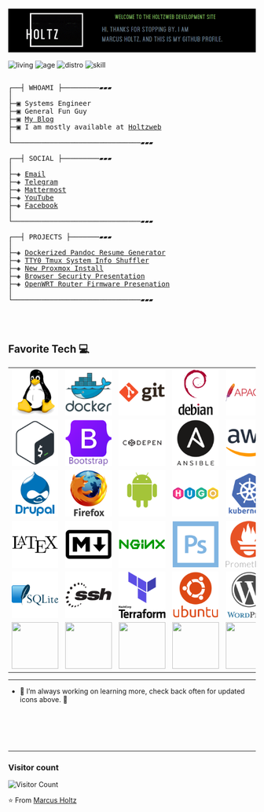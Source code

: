 ![Marcus Holtz](holtzweb-banner-frames.gif)

![living](https://badgen.net/badge/Living/Denver/express?color=002D62&scale=1.25)   ![age](https://badgen.net/badge/Age/40/express?color=1a0f96&scale=1.25)    ![distro](https://badgen.net/badge/Platform/Debian,KDE,Firefox?list=|&color=2c2c47&scale=1.25)  ![skill](https://badgen.net/badge/Focus/Administration/express?color=333&scale=1.25)

<pre>

┌──┤ WHOAMI ├─────────▰▰▰
│
├─▣ Systems Engineer
├─▣ General Fun Guy
├─▣ <a href="https://marcusholtz.github.io/">My Blog</a>
├─▣ I am mostly available at <a href="https://holtzweb.com/">Holtzweb</a>
│
└───────────────────────────────▰▰▰

┌──┤ SOCIAL ├─────────▰▰▰
│
├─◈ <a href="mailto:marcusaholtz+github@gmail.com">Email</a>
├─◈ <a href="https://t.me/InvalidDisk">Telegram</a>
├─◈ <a href="https://mattermost.sofree.us/sfs303/messages/@marcus">Mattermost</a>
├─◈ <a href="https://www.youtube.com/@vvwvwwvvwvwvvw">YouTube</a>
├─◈ <a href="https://www.facebook.com/DepartmentofDefense">Facebook</a>
│
└───────────────────────────────▰▰▰

┌──┤ PROJECTS ├───────▰▰▰
│
├─◈ <a href="https://github.com/MarcusHoltz/resume-generator">Dockerized Pandoc Resume Generator</a>
├─◈ <a href="https://github.com/MarcusHoltz/tmux-screen-rotate">TTY0 Tmux System Info Shuffler</a>
├─◈ <a href="https://marcusholtz.github.io/Proxmox">New Proxmox Install</a>
├─◈ <a href="https://nextcloud.sofree.us/index.php/s/6ntcY6iyDSnyLBZ">Browser Security Presentation</a>
├─◈ <a href="https://www.holtzweb.com/openwrt-presentation.html">OpenWRT Router Firmware Presenation</a>
│
└───────────────────────────────▰▰▰
</pre>

<br/>
<br/>

## Favorite Tech 💻


|   |   |   |   |   |
|---|---|---|---|---|
| <img src="https://raw.githubusercontent.com/devicons/devicon/master/icons/linux/linux-original.svg" width="95vw" height="95vw"> | <img src="https://raw.githubusercontent.com/devicons/devicon/master/icons/docker/docker-original-wordmark.svg" width="95vw" height="95vw"> | <img src="https://raw.githubusercontent.com/devicons/devicon/master/icons/git/git-original-wordmark.svg" width="95vw" height="95vw"> | <img src="https://raw.githubusercontent.com/devicons/devicon/master/icons/debian/debian-original-wordmark.svg" width="95vw" height="95vw"> | <img src="https://raw.githubusercontent.com/devicons/devicon/master/icons/apache/apache-original-wordmark.svg" width="95vw" height="95vw"> |
| <img src="https://raw.githubusercontent.com/devicons/devicon/master/icons/bash/bash-original.svg" width="95vw" height="95vw"> | <img src="https://raw.githubusercontent.com/devicons/devicon/master/icons/bootstrap/bootstrap-original-wordmark.svg" width="95vw" height="95vw"> | <img src="https://raw.githubusercontent.com/devicons/devicon/master/icons/codepen/codepen-original-wordmark.svg" width="95vw" height="95vw"> | <img src="https://raw.githubusercontent.com/devicons/devicon/master/icons/ansible/ansible-original-wordmark.svg" width="95vw" height="95vw"> | <img src="https://raw.githubusercontent.com/devicons/devicon/master/icons/amazonwebservices/amazonwebservices-original-wordmark.svg" width="95vw" height="95vw"> | 
| <img src="https://raw.githubusercontent.com/devicons/devicon/master/icons/drupal/drupal-original-wordmark.svg" width="95vw" height="95vw"> | <img src="https://raw.githubusercontent.com/devicons/devicon/master/icons/firefox/firefox-original-wordmark.svg" width="95vw" height="95vw"> | <img src="https://raw.githubusercontent.com/devicons/devicon/master/icons/android/android-original-wordmark.svg" width="95vw" height="95vw"> | <img src="https://raw.githubusercontent.com/devicons/devicon/master/icons/hugo/hugo-original-wordmark.svg" width="95vw" height="95vw"> | <img src="https://raw.githubusercontent.com/devicons/devicon/master/icons/kubernetes/kubernetes-plain-wordmark.svg" width="95vw" height="95vw"> |
| <img src="https://raw.githubusercontent.com/devicons/devicon/master/icons/latex/latex-original.svg" width="95vw" height="95vw"> | <img src="https://raw.githubusercontent.com/devicons/devicon/master/icons/markdown/markdown-original.svg" width="95vw" height="95vw"> | <img src="https://raw.githubusercontent.com/devicons/devicon/master/icons/nginx/nginx-original.svg" width="95vw" height="95vw"> | <img src="https://raw.githubusercontent.com/devicons/devicon/master/icons/photoshop/photoshop-line.svg" width="95vw" height="95vw"> | <img src="https://raw.githubusercontent.com/devicons/devicon/master/icons/prometheus/prometheus-original-wordmark.svg" width="95vw" height="95vw"> |
| <img src="https://raw.githubusercontent.com/devicons/devicon/master/icons/sqlite/sqlite-original-wordmark.svg" width="95vw" height="95vw"> | <img src="https://raw.githubusercontent.com/devicons/devicon/master/icons/ssh/ssh-original-wordmark.svg" width="95vw" height="95vw"> | <img src="https://raw.githubusercontent.com/devicons/devicon/master/icons/terraform/terraform-original-wordmark.svg" width="95vw" height="95vw"> | <img src="https://raw.githubusercontent.com/devicons/devicon/master/icons/ubuntu/ubuntu-plain-wordmark.svg" width="95vw" height="95vw"> | <img src="https://raw.githubusercontent.com/devicons/devicon/master/icons/wordpress/wordpress-original.svg" width="95vw" height="95vw"> |
| <img src="https://i.ibb.co/TLwrLDf/proxmox.png" width="95vw" height="95vw"> | <img src="https://upload.wikimedia.org/wikipedia/commons/7/75/OpenZFS_logo.svg" width="95vw" height="95vw"> | <img src="https://upload.wikimedia.org/wikipedia/commons/a/ab/Haproxy-logo.png" width="95vw" height="95vw"> | <img src="https://user-images.githubusercontent.com/23664304/36225509-be167464-117f-11e8-9bfc-cba7acd889c5.png" width="95vw" height="95vw"> | <img src="https://www.lan-monitor.de/wp-content/uploads/securityonion-logo.png" width="95vw" height="95vw"> |


* * * 


- 🌱 I’m always working on learning more, check back often for updated icons above.  📝
<br/>
<br/>
<br/>
<br/>



* * * 



### Visitor count
![Visitor Count](https://profile-counter.glitch.me/MarcusHoltz/count.svg)



⭐️ From [Marcus Holtz](https://github.com/MarcusHoltz)
